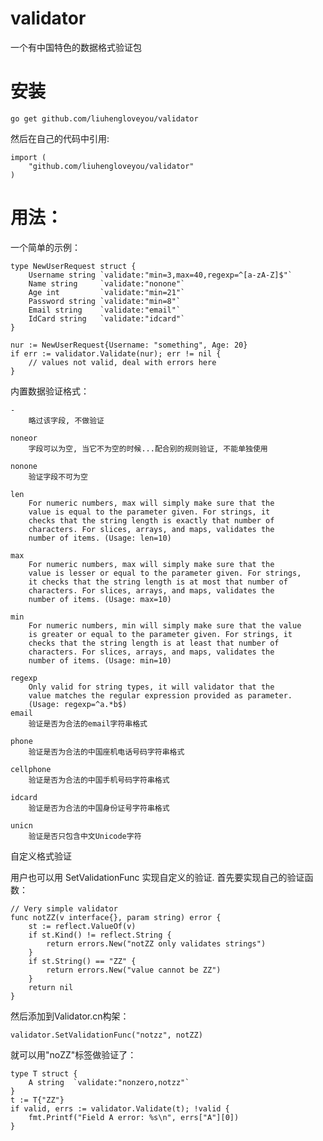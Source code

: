 validator
================

一个有中国特色的数据格式验证包

安装
===

	go get github.com/liuhengloveyou/validator

然后在自己的代码中引用:

	import (
		"github.com/liuhengloveyou/validator"
	)

用法：
=====

一个简单的示例：

	type NewUserRequest struct {
		Username string `validate:"min=3,max=40,regexp=^[a-zA-Z]$"`
		Name string     `validate:"nonone"`
		Age int         `validate:"min=21"`
		Password string `validate:"min=8"`
		Email string    `validate:"email"`
		IdCard string   `validate:"idcard"`
	}

	nur := NewUserRequest{Username: "something", Age: 20}
	if err := validator.Validate(nur); err != nil {
		// values not valid, deal with errors here
	}


内置数据验证格式：

	-
		略过该字段, 不做验证

	noneor
		字段可以为空, 当它不为空的时候...配合别的规则验证, 不能单独使用
		
	nonone
		验证字段不可为空
	
	len
		For numeric numbers, max will simply make sure that the
		value is equal to the parameter given. For strings, it
		checks that the string length is exactly that number of
		characters. For slices,	arrays, and maps, validates the
		number of items. (Usage: len=10)
	
	max
		For numeric numbers, max will simply make sure that the
		value is lesser or equal to the parameter given. For strings,
		it checks that the string length is at most that number of
		characters. For slices,	arrays, and maps, validates the
		number of items. (Usage: max=10)
	
	min
		For numeric numbers, min will simply make sure that the value
		is greater or equal to the parameter given. For strings, it
		checks that the string length is at least that number of
		characters. For slices, arrays, and maps, validates the
		number of items. (Usage: min=10)
	
	regexp
		Only valid for string types, it will validator that the
		value matches the regular expression provided as parameter.
		(Usage: regexp=^a.*b$)
	email
		验证是否为合法的email字符串格式
		
	phone
		验证是否为合法的中国座机电话号码字符串格式
		
	cellphone
		验证是否为合法的中国手机号码字符串格式
		
	idcard
		验证是否为合法的中国身份证号字符串格式
		
	unicn
		验证是否只包含中文Unicode字符
		

自定义格式验证

用户也可以用 SetValidationFunc 实现自定义的验证. 首先要实现自己的验证函数：

	// Very simple validator
	func notZZ(v interface{}, param string) error {
		st := reflect.ValueOf(v)
		if st.Kind() != reflect.String {
			return errors.New("notZZ only validates strings")
		}
		if st.String() == "ZZ" {
			return errors.New("value cannot be ZZ")
		}
		return nil
	}

然后添加到Validator.cn构架：

	validator.SetValidationFunc("notzz", notZZ)

就可以用"noZZ"标签做验证了：

	type T struct {
		A string  `validate:"nonzero,notzz"`
	}
	t := T{"ZZ"}
	if valid, errs := validator.Validate(t); !valid {
		fmt.Printf("Field A error: %s\n", errs["A"][0])
	}
